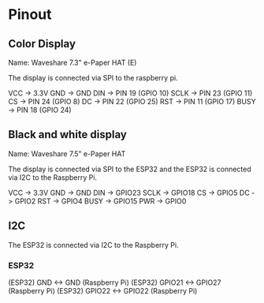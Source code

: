 # Pinout
## Color Display
Name: Waveshare 7.3" e-Paper HAT (E)

The display is connected via SPI to the raspberry pi.

VCC -> 3.3V
GND -> GND
DIN -> PIN 19 (GPIO 10)
SCLK -> PIN 23 (GPIO 11)
CS -> PIN 24 (GPIO 8)
DC -> PIN 22 (GPIO 25)
RST -> PIN 11 (GPIO 17)
BUSY -> PIN 18 (GPIO 24)

## Black and white display
Name: Waveshare 7.5" e-Paper HAT

The display is connected via SPI to the ESP32 and the ESP32 is connected via I2C to the Raspberry Pi.

VCC -> 3.3V
GND -> GND
DIN -> GPIO23
SCLK -> GPIO18
CS -> GPIO5
DC -> GPIO2
RST -> GPIO4
BUSY -> GPIO15
PWR -> GPIO0

## I2C
The ESP32 is connected via I2C to the Raspberry Pi.

### ESP32
(ESP32) GND <-> GND (Raspberry Pi)
(ESP32) GPIO21 <-> GPIO27 (Raspberry Pi)
(ESP32) GPIO22 <-> GPIO22 (Raspberry Pi)